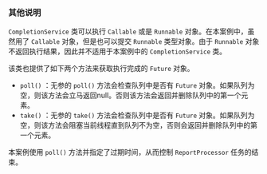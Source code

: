 ### 其他说明

`CompletionService` 类可以执行 `Callable` 或是 `Runnable` 对象。在本案例中，虽然用了 `Callable` 对象，但是也可以提交 `Runnable` 类型对象。由于 `Runnable` 对象不返回执行结果，因此并不适用于本案例中的 `CompletionService` 类。

该类也提供了如下两个方法来获取执行完成的 `Future` 对象。

+ `poll()` ：无参的 `poll()` 方法会检查队列中是否有 `Future` 对象。如果队列为空，则该方法会立马返回null。否则该方法会返回并删除队列中的第一个元素。
+ `take()` ：无参的 `take()` 方法会检查队列中是否有 `Future` 对象。如果队列为空，则该方法会阻塞当前线程直到队列不为空，否则会返回并删除队列中的第一个元素。

本案例使用 `poll()` 方法并指定了过期时间，从而控制 `ReportProcessor` 任务的结束。

